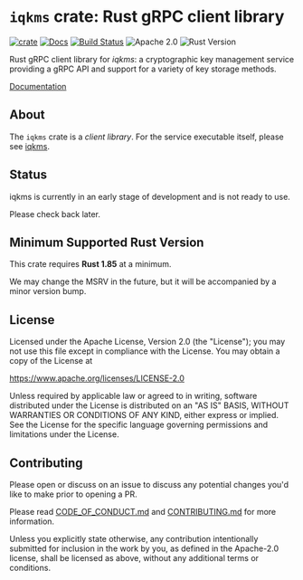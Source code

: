# `iqkms` crate: Rust gRPC client library

[![crate][crate-image]][crate-link]
[![Docs][docs-image]][docs-link]
[![Build Status][build-image]][build-link]
![Apache 2.0][license-image]
![Rust Version][rustc-image]

Rust gRPC client library for *iqkms*: a cryptographic key management service
providing a gRPC API and support for a variety of key storage methods.

[Documentation][docs-link]

## About

The `iqkms` crate is a *client library*. For the service executable itself,
please see [iqkms](../iqkms).

## Status

iqkms is currently in an early stage of development and is not ready to use.

Please check back later.

## Minimum Supported Rust Version

This crate requires **Rust 1.85** at a minimum.

We may change the MSRV in the future, but it will be accompanied by a minor
version bump.

## License

Licensed under the Apache License, Version 2.0 (the "License");
you may not use this file except in compliance with the License.
You may obtain a copy of the License at

<https://www.apache.org/licenses/LICENSE-2.0>

Unless required by applicable law or agreed to in writing, software
distributed under the License is distributed on an "AS IS" BASIS,
WITHOUT WARRANTIES OR CONDITIONS OF ANY KIND, either express or implied.
See the License for the specific language governing permissions and
limitations under the License.

## Contributing

Please open or discuss on an issue to discuss any potential changes you'd like
to make prior to opening a PR.

Please read [CODE_OF_CONDUCT.md] and [CONTRIBUTING.md] for more information.

Unless you explicitly state otherwise, any contribution intentionally submitted
for inclusion in the work by you, as defined in the Apache-2.0 license, shall be
licensed as above, without any additional terms or conditions.

[//]: # (badges)

[crate-image]: https://buildstats.info/crate/iqkms
[crate-link]: https://crates.io/crates/iqkms
[docs-image]: https://docs.rs/iqkms/badge.svg
[docs-link]: https://docs.rs/iqkms/
[build-image]: https://github.com/iqlusioninc/iqkms/actions/workflows/iqkms.yml/badge.svg
[build-link]: https://github.com/iqlusioninc/iqkms/actions/workflows/iqkms.yml
[license-image]: https://img.shields.io/badge/license-Apache2.0-blue.svg
[rustc-image]: https://img.shields.io/badge/rustc-1.85+-blue.svg

[//]: # (links)

[CODE_OF_CONDUCT.md]: https://github.com/iqlusioninc/iqkms/blob/main/CODE_OF_CONDUCT.md
[CONTRIBUTING.md]: https://github.com/iqlusioninc/iqkms/blob/main/CONTRIBUTING.md

